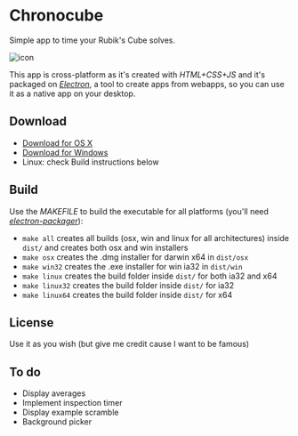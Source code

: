 # Chronocube
Simple app to time your Rubik's Cube solves.

![icon](https://raw.githubusercontent.com/pablopunk/chronocube/master/img/icon200px.png)

This app is cross-platform as it's created with *HTML+CSS+JS* and it's packaged on *[Electron](https://github.com/atom/electron)*, a tool to create apps from webapps, so you can use it as a native app on your desktop.

## Download
- [Download for OS X](https://raw.githubusercontent.com/pablopunk/chronocube/master/dist/osx/Chronocube.dmg)
- [Download for Windows](https://raw.githubusercontent.com/pablopunk/chronocube/master/dist/win/Chronocube-Setup.exe)
- Linux: check Build instructions below

## Build
Use the *MAKEFILE* to build the executable for all platforms (you'll need *[electron-packager](https://github.com/maxogden/electron-packager)*):
- `make all` creates all builds (osx, win and linux for all architectures) inside `dist/` and creates both osx and win installers
- `make osx` creates the .dmg installer for darwin x64 in `dist/osx`
- `make win32` creates the .exe installer for win ia32 in `dist/win`
- `make linux` creates the build folder inside `dist/` for both ia32 and x64
- `make linux32` creates the build folder inside `dist/` for ia32
- `make linux64` creates the build folder inside `dist/` for x64

## License
Use it as you wish (but give me credit cause I want to be famous)

## To do
- Display averages
- Implement inspection timer
- Display example scramble
- Background picker
